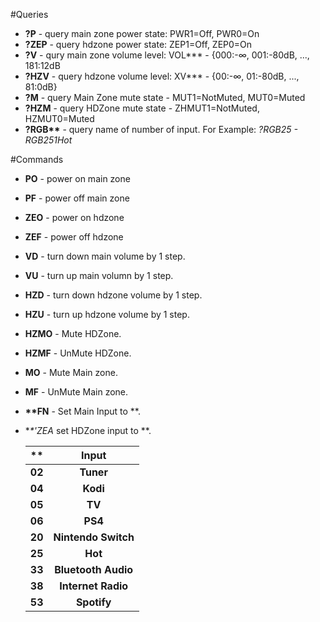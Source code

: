 #Queries 
* **?P** - query main zone power state: PWR1=Off, PWR0=On
* **?ZEP** - query hdzone power state: ZEP1=Off, ZEP0=On
* **?V** - qury main zone volume level: VOL*** - {000:-∞, 001:-80dB, ..., 181:12dB
* **?HZV** - query hdzone volume level: XV*** - {00:-∞, 01:-80dB, ..., 81:0dB}
* **?M** - query Main Zone mute state - MUT1=NotMuted, MUT0=Muted
* **?HZM** - query HDZone mute state - ZHMUT1=NotMuted, HZMUT0=Muted
* <b>?RGB**</b> - query name of number of input. For Example: *?RGB25 - RGB251Hot*


#Commands
* **PO** - power on main zone
* **PF** - power off main zone
* **ZEO** - power on hdzone
* **ZEF** - power off hdzone
* **VD** - turn down main volume by 1 step.
* **VU** - turn up main volumn by 1 step.
* **HZD** - turn down hdzone volume by 1 step.
* **HZU** - turn up hdzone volume by 1 step.
* **HZMO** - Mute HDZone.
* **HZMF** - UnMute HDZone.
* **MO** - Mute Main zone.
* **MF** - UnMute Main zone. 
* **\*\*FN** - Set Main Input to **.
* **\*'*ZEA** set HDZone input to **.

    | ** | Input |
    |----|:-----------------:|
    | **02** | **Tuner** |
    | **04** | **Kodi** |
    | **05** | **TV** |
    | **06** | **PS4** |
    | **20** | **Nintendo Switch** |
    | **25** | **Hot** |
    | **33** | **Bluetooth Audio** |
    | **38** | **Internet Radio** |
    | **53** | **Spotify** |